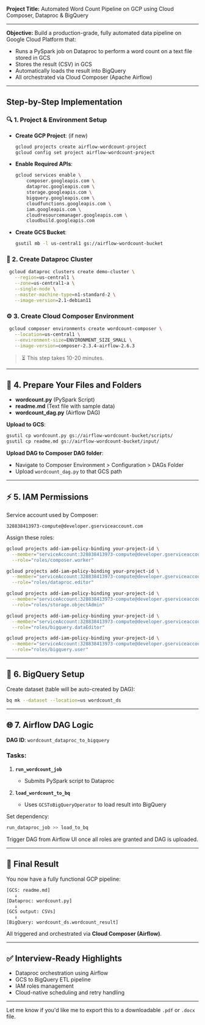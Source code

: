 **Project Title:** Automated Word Count Pipeline on GCP using Cloud Composer, Dataproc & BigQuery

---

**Objective:**
Build a production-grade, fully automated data pipeline on Google Cloud Platform that:

* Runs a PySpark job on Dataproc to perform a word count on a text file stored in GCS
* Stores the result (CSV) in GCS
* Automatically loads the result into BigQuery
* All orchestrated via Cloud Composer (Apache Airflow)

---

## Step-by-Step Implementation

### 🔍 1. Project & Environment Setup

* **Create GCP Project**: (if new)

  ```bash
  gcloud projects create airflow-wordcount-project
  gcloud config set project airflow-wordcount-project
  ```

* **Enable Required APIs**:

  ```bash
  gcloud services enable \
      composer.googleapis.com \
      dataproc.googleapis.com \
      storage.googleapis.com \
      bigquery.googleapis.com \
      cloudfunctions.googleapis.com \
      iam.googleapis.com \
      cloudresourcemanager.googleapis.com \
      cloudbuild.googleapis.com
  ```

* **Create GCS Bucket**:

  ```bash
  gsutil mb -l us-central1 gs://airflow-wordcount-bucket
  ```

### 🚀 2. Create Dataproc Cluster

```bash
 gcloud dataproc clusters create demo-cluster \
   --region=us-central1 \
   --zone=us-central1-a \
   --single-node \
   --master-machine-type=n1-standard-2 \
   --image-version=2.1-debian11
```

### ⚙️ 3. Create Cloud Composer Environment

```bash
 gcloud composer environments create wordcount-composer \
   --location=us-central1 \
   --environment-size=ENVIRONMENT_SIZE_SMALL \
   --image-version=composer-2.3.4-airflow-2.6.3
```

> ⏳ This step takes 10-20 minutes.

---

## 📂 4. Prepare Your Files and Folders

* **wordcount.py** (PySpark Script)
* **readme.md** (Text file with sample data)
* **wordcount\_dag.py** (Airflow DAG)

**Upload to GCS**:

```bash
gsutil cp wordcount.py gs://airflow-wordcount-bucket/scripts/
gsutil cp readme.md gs://airflow-wordcount-bucket/input/
```

**Upload DAG to Composer DAG folder**:

* Navigate to Composer Environment > Configuration > DAGs Folder
* Upload `wordcount_dag.py` to that GCS path

---

## ⚡ 5. IAM Permissions

Service account used by Composer:

```
328838413973-compute@developer.gserviceaccount.com
```

Assign these roles:

```bash
gcloud projects add-iam-policy-binding your-project-id \
  --member="serviceAccount:328838413973-compute@developer.gserviceaccount.com" \
  --role="roles/composer.worker"

gcloud projects add-iam-policy-binding your-project-id \
  --member="serviceAccount:328838413973-compute@developer.gserviceaccount.com" \
  --role="roles/dataproc.editor"

gcloud projects add-iam-policy-binding your-project-id \
  --member="serviceAccount:328838413973-compute@developer.gserviceaccount.com" \
  --role="roles/storage.objectAdmin"

gcloud projects add-iam-policy-binding your-project-id \
  --member="serviceAccount:328838413973-compute@developer.gserviceaccount.com" \
  --role="roles/bigquery.dataEditor"

gcloud projects add-iam-policy-binding your-project-id \
  --member="serviceAccount:328838413973-compute@developer.gserviceaccount.com" \
  --role="roles/bigquery.user"
```

---

## 🔢 6. BigQuery Setup

Create dataset (table will be auto-created by DAG):

```bash
bq mk --dataset --location=us wordcount_ds
```

---

## 🌐 7. Airflow DAG Logic

**DAG ID**: `wordcount_dataproc_to_bigquery`

### Tasks:

1. **`run_wordcount_job`**

   * Submits PySpark script to Dataproc
2. **`load_wordcount_to_bq`**

   * Uses `GCSToBigQueryOperator` to load result into BigQuery

Set dependency:

```python
run_dataproc_job >> load_to_bq
```

Trigger DAG from Airflow UI once all roles are granted and DAG is uploaded.

---

## 🎯 Final Result

You now have a fully functional GCP pipeline:

```
[GCS: readme.md]
   ↓
[Dataproc: wordcount.py]
   ↓
[GCS output: CSVs]
   ↓
[BigQuery: wordcount_ds.wordcount_result]
```

All triggered and orchestrated via **Cloud Composer (Airflow)**.

---

## ✅ Interview-Ready Highlights

* Dataproc orchestration using Airflow
* GCS to BigQuery ETL pipeline
* IAM roles management
* Cloud-native scheduling and retry handling

---

Let me know if you'd like me to export this to a downloadable `.pdf` or `.docx` file.
